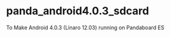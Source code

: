 panda_android4.0.3_sdcard
=========================
To Make Android 4.0.3 (Linaro 12.03) running on Pandaboard ES
